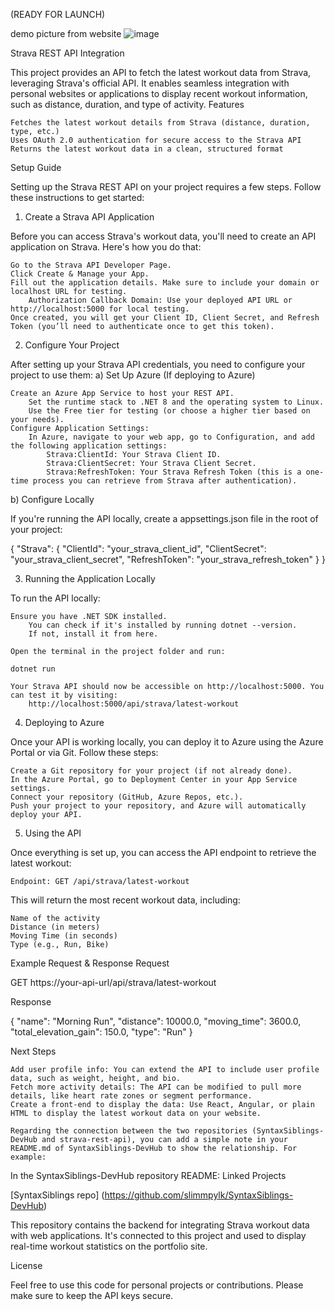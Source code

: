 (READY FOR LAUNCH)

demo picture from website ![image](https://github.com/user-attachments/assets/8353e132-f5fc-43d9-9890-6a127f0c9a04)


Strava REST API Integration

This project provides an API to fetch the latest workout data from Strava, leveraging Strava's official API. It enables seamless integration with personal websites or applications to display recent workout information, such as distance, duration, and type of activity.
Features

    Fetches the latest workout details from Strava (distance, duration, type, etc.)
    Uses OAuth 2.0 authentication for secure access to the Strava API
    Returns the latest workout data in a clean, structured format

Setup Guide

Setting up the Strava REST API on your project requires a few steps. Follow these instructions to get started:

1. Create a Strava API Application

Before you can access Strava's workout data, you'll need to create an API application on Strava. Here's how you do that:

    Go to the Strava API Developer Page.
    Click Create & Manage your App.
    Fill out the application details. Make sure to include your domain or localhost URL for testing.
        Authorization Callback Domain: Use your deployed API URL or http://localhost:5000 for local testing.
    Once created, you will get your Client ID, Client Secret, and Refresh Token (you’ll need to authenticate once to get this token).

2. Configure Your Project

After setting up your Strava API credentials, you need to configure your project to use them:
a) Set Up Azure (If deploying to Azure)

    Create an Azure App Service to host your REST API.
        Set the runtime stack to .NET 8 and the operating system to Linux.
        Use the Free tier for testing (or choose a higher tier based on your needs).
    Configure Application Settings:
        In Azure, navigate to your web app, go to Configuration, and add the following application settings:
            Strava:ClientId: Your Strava Client ID.
            Strava:ClientSecret: Your Strava Client Secret.
            Strava:RefreshToken: Your Strava Refresh Token (this is a one-time process you can retrieve from Strava after authentication).

b) Configure Locally

If you're running the API locally, create a appsettings.json file in the root of your project:

{
"Strava": {
"ClientId": "your_strava_client_id",
"ClientSecret": "your_strava_client_secret",
"RefreshToken": "your_strava_refresh_token"
}
}

3. Running the Application Locally

To run the API locally:

    Ensure you have .NET SDK installed.
        You can check if it's installed by running dotnet --version.
        If not, install it from here.

    Open the terminal in the project folder and run:

    dotnet run

    Your Strava API should now be accessible on http://localhost:5000. You can test it by visiting:
        http://localhost:5000/api/strava/latest-workout

4. Deploying to Azure

Once your API is working locally, you can deploy it to Azure using the Azure Portal or via Git. Follow these steps:

    Create a Git repository for your project (if not already done).
    In the Azure Portal, go to Deployment Center in your App Service settings.
    Connect your repository (GitHub, Azure Repos, etc.).
    Push your project to your repository, and Azure will automatically deploy your API.

5. Using the API

Once everything is set up, you can access the API endpoint to retrieve the latest workout:

    Endpoint: GET /api/strava/latest-workout

This will return the most recent workout data, including:

    Name of the activity
    Distance (in meters)
    Moving Time (in seconds)
    Type (e.g., Run, Bike)

Example Request & Response
Request

GET https://your-api-url/api/strava/latest-workout

Response

{
"name": "Morning Run",
"distance": 10000.0,
"moving_time": 3600.0,
"total_elevation_gain": 150.0,
"type": "Run"
}

Next Steps

    Add user profile info: You can extend the API to include user profile data, such as weight, height, and bio.
    Fetch more activity details: The API can be modified to pull more details, like heart rate zones or segment performance.
    Create a front-end to display the data: Use React, Angular, or plain HTML to display the latest workout data on your website.

    Regarding the connection between the two repositories (SyntaxSiblings-DevHub and strava-rest-api), you can add a simple note in your README.md of SyntaxSiblings-DevHub to show the relationship. For example:

In the SyntaxSiblings-DevHub repository README:
Linked Projects

[SyntaxSiblings repo] (https://github.com/slimmpylk/SyntaxSiblings-DevHub)

This repository contains the backend for integrating Strava workout data with web applications. It's connected to this project and used to display real-time workout statistics on the portfolio site.

License

Feel free to use this code for personal projects or contributions. Please make sure to keep the API keys secure.
